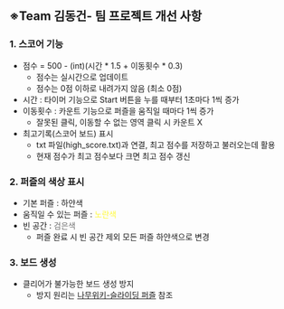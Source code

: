 ※Team 김동건- 팀 프로젝트 개선 사항
----
### 1. 스코어 기능
   - 점수 = 500 - (int)(시간 * 1.5 + 이동횟수 * 0.3)
     - 점수는 실시간으로 업데이트
     - 점수는 0점 이하로 내려가지 않음 (최소 0점)
   - 시간 : 타이머 기능으로 Start 버튼을 누를 때부터 1초마다 1씩 증가
   - 이동횟수 : 카운트 기능으로 퍼즐을 움직일 때마다 1씩 증가 
     - 잘못된 클릭, 이동할 수 없는 영역 클릭 시 카운트 X
   - 최고기록(스코어 보드) 표시
     - txt 파일(high_score.txt)과 연결, 최고 점수를 저장하고 불러오는데 활용
     - 현재 점수가 최고 점수보다 크면 최고 점수 갱신

### 2. 퍼즐의 색상 표시
   - 기본 퍼즐 : 하얀색
   - 움직일 수 있는 퍼즐 : <span style="color: #fffa33ff">노란색
   - 빈 공간 : <span style="color: #707070">검은색</span>
     - 퍼즐 완료 시 빈 공간 제외 모든 퍼즐 하얀색으로 변경

### 3. 보드 생성
   - 클리어가 불가능한 보드 생성 방지
     - 방지 원리는 [나무위키-슬라이딩 퍼즐](https://namu.wiki/w/%EC%8A%AC%EB%9D%BC%EC%9D%B4%EB%94%A9%20%ED%8D%BC%EC%A6%90) 참조